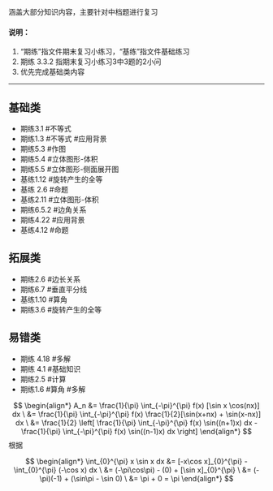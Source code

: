 涵盖大部分知识内容，主要针对中档题进行复习
#### 说明：
 1. “期练”指文件期末复习小练习，“基练”指文件基础练习
2. 期练 3.3.2 指期末复习小练习3中3题的2小问
3. 优先完成基础类内容
---
## 基础类
- 期练3.1 #不等式 
- 期练1.3 #不等式 #应用背景 
- 期练5.3 #作图
- 期练5.4 #立体图形-体积
- 期练5.5 #立体图形-侧面展开图
- 基练1.12 #旋转产生的全等
- 基练 2.6 #命题 
- 基练2.11 #立体图形-体积
- 期练6.5.2 #边角关系
- 期练4.22 #应用背景
- 基练4.12 #命题 

## 拓展类
- 期练2.6 #边长关系
- 期练6.7 #垂直平分线
- 基练1.10 #算角
- 期练3.6 #旋转产生的全等 

## 易错类
- 期练 4.18 #多解
- 期练 4.1 #基础知识
- 期练2.5 #计算
- 期练1.6 #算角 #多解 

$$ \begin{align*} A_n &= \frac{1}{\pi} \int_{-\pi}^{\pi} f(x) [\sin x \cos(nx)] dx \ &= \frac{1}{\pi} \int_{-\pi}^{\pi} f(x) \frac{1}{2}[\sin(x+nx) + \sin(x-nx)] dx \ &= \frac{1}{2} \left[ \frac{1}{\pi} \int_{-\pi}^{\pi} f(x) \sin((n+1)x) dx - \frac{1}{\pi} \int_{-\pi}^{\pi} f(x) \sin((n-1)x) dx \right] \end{align*} $$ 根据

$$ \begin{align*} \int_{0}^{\pi} x \sin x dx &= [-x\cos x]_{0}^{\pi} - \int_{0}^{\pi} (-\cos x) dx \ &= (-\pi\cos\pi) - (0) + [\sin x]_{0}^{\pi} \ &= (-\pi)(-1) + (\sin\pi - \sin 0) \ &= \pi + 0 = \pi \end{align*} $$
